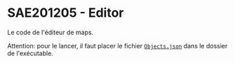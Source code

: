 # SAE201205 - Editor

Le code de l'éditeur de maps.

Attention: pour le lancer, il faut placer le fichier  [``Objects.json``](https://github.com/giroletm/uB-B1-SAE/tree/master/S2_01-S2_05/editor/SAE201205-editor/Objects.json) dans le dossier de l'exécutable.